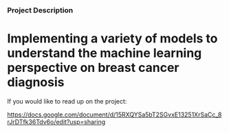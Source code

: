 ### Project Description


# Implementing a variety of models to understand the machine learning perspective on breast cancer diagnosis

If you would like to read up on the project:

https://docs.google.com/document/d/15RXQYSa5bT2SGvxE13251XrSaCc_8rJrDTfk36Tdv6o/edit?usp=sharing

